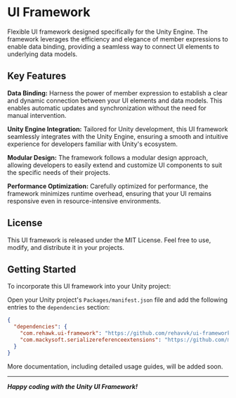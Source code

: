 # UI Framework
Flexible UI framework designed specifically for the Unity Engine. The framework leverages the efficiency and elegance of member expressions to enable data binding, providing a seamless way to connect UI elements to underlying data models.

## Key Features
**Data Binding:** Harness the power of member expression to establish a clear and dynamic connection between your UI elements and data models. This enables automatic updates and synchronization without the need for manual intervention.

**Unity Engine Integration:** Tailored for Unity development, this UI framework seamlessly integrates with the Unity Engine, ensuring a smooth and intuitive experience for developers familiar with Unity's ecosystem.

**Modular Design:** The framework follows a modular design approach, allowing developers to easily extend and customize UI components to suit the specific needs of their projects.

**Performance Optimization:** Carefully optimized for performance, the framework minimizes runtime overhead, ensuring that your UI remains responsive even in resource-intensive environments.

## License
This UI framework is released under the MIT License. Feel free to use, modify, and distribute it in your projects.

## Getting Started
To incorporate this UI framework into your Unity project:

Open your Unity project's `Packages/manifest.json` file and add the following entries to the `dependencies` section:

```json
{
  "dependencies": {
    "com.rehawk.ui-framework": "https://github.com/rehavvk/ui-framework.git",
    "com.mackysoft.serializereferenceextensions": "https://github.com/mackysoft/Unity-SerializeReferenceExtensions.git?path=Assets/MackySoft/MackySoft.SerializeReferenceExtensions"
  }
}
```

More documentation, including detailed usage guides, will be added soon.

---

***Happy coding with the Unity UI Framework!***
